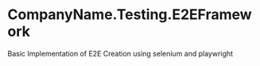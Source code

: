 # CompanyName.Testing.E2EFramework
Basic Implementation of E2E Creation using selenium and playwright
